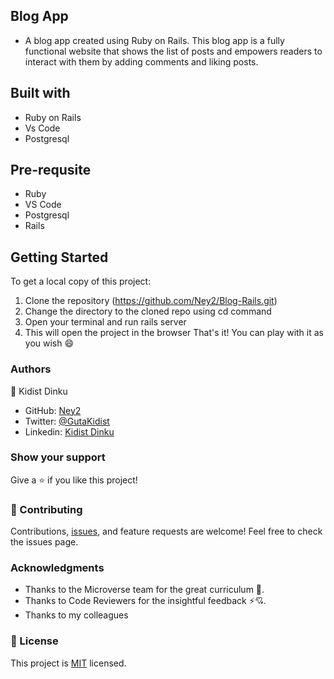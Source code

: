 ## Blog App
  - A blog app created using Ruby on Rails. This blog app is a fully functional website that shows the list of posts and empowers readers to    interact with them by adding comments and liking posts. 
## Built with
  - Ruby on Rails
  - Vs Code
  - Postgresql

## Pre-requsite
- Ruby
- VS Code
- Postgresql
- Rails
  
## Getting Started 
 To get a local copy of this project:
  1. Clone the repository (https://github.com/Ney2/Blog-Rails.git)
  2. Change the directory to the cloned repo using cd command
  3. Open your terminal and run rails server
  4. This will open the project in the browser
 That's it! You can play with it as you wish 😄

### Authors

👤 Kidist Dinku

- GitHub: [Ney2](https://github.com/Ney2)
- Twitter: [@GutaKidist](https://twitter.com/GutaKidist)
- Linkedin: [Kidist Dinku](https://www.linkedin.com/in/kidist-guta/)

### Show your support
Give a ⭐️ if you like this project!

### 🤝 Contributing
Contributions, [issues](https://github.com/Ney2/Blog-Rails/issues), and feature requests are welcome! Feel free to check the issues page.

### Acknowledgments
- Thanks to the Microverse team for the great curriculum 🙌. 
- Thanks to Code Reviewers for the insightful feedback ⚡💘.
- Thanks to my colleagues

### 📝 License
This project is [MIT](https://github.com/Ney2/Blog-Rails/blob/dev/LICENSE) licensed.